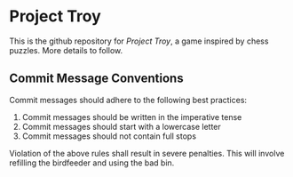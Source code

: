 # Project Troy

This is the github repository for *Project Troy*, a game inspired by chess puzzles. More details to follow.

## Commit Message Conventions

Commit messages should adhere to the following best practices:

1. Commit messages should be written in the imperative tense
2. Commit messages should start with a lowercase letter
3. Commit messages should not contain full stops
   
Violation of the above rules shall result in severe penalties. This will involve refilling the birdfeeder
and using the bad bin.
